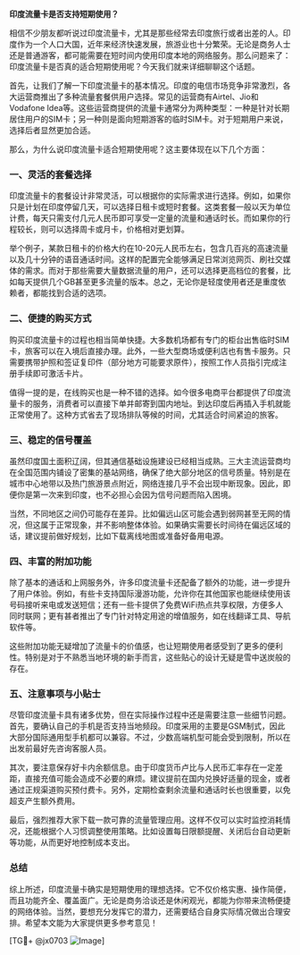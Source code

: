 **印度流量卡是否支持短期使用？**

相信不少朋友都听说过印度流量卡，尤其是那些经常去印度旅行或者出差的人。印度作为一个人口大国，近年来经济快速发展，旅游业也十分繁荣。无论是商务人士还是普通游客，都可能需要在短时间内使用印度本地的网络服务。那么问题来了：印度流量卡是否真的适合短期使用呢？今天我们就来详细聊聊这个话题。

首先，让我们了解一下印度流量卡的基本情况。印度的电信市场竞争非常激烈，各大运营商推出了多种流量套餐供用户选择。常见的运营商有Airtel、Jio和Vodafone Idea等。这些运营商提供的流量卡通常分为两种类型：一种是针对长期居住用户的SIM卡；另一种则是面向短期游客的临时SIM卡。对于短期用户来说，选择后者显然更加合适。

那么，为什么说印度流量卡适合短期使用呢？这主要体现在以下几个方面：

### 一、灵活的套餐选择

印度流量卡的套餐设计非常灵活，可以根据你的实际需求进行选择。例如，如果你只是计划在印度停留几天，可以选择日租卡或短时套餐。这类套餐一般以天为单位计费，每天只需支付几元人民币即可享受一定量的流量和通话时长。而如果你的行程较长，则可以选择周卡或月卡，价格相对更划算。

举个例子，某款日租卡的价格大约在10-20元人民币左右，包含几百兆的高速流量以及几十分钟的语音通话时间。这样的配置完全能够满足日常浏览网页、刷社交媒体的需求。而对于那些需要大量数据流量的用户，还可以选择更高档位的套餐，比如每天提供几个GB甚至更多流量的版本。总之，无论你是轻度使用者还是重度依赖者，都能找到合适的选项。

### 二、便捷的购买方式

购买印度流量卡的过程也相当简单快捷。大多数机场都有专门的柜台出售临时SIM卡，旅客可以在入境后直接办理。此外，一些大型商场或便利店也有售卡服务。只需要携带护照和签证复印件（部分地方可能要求原件），按照工作人员指引完成注册手续即可激活卡片。

值得一提的是，在线购买也是一种不错的选择。如今很多电商平台都提供了印度流量卡的服务，消费者可以直接下单并邮寄到国内地址。到达印度后再插入手机就能正常使用了。这种方式省去了现场排队等候的时间，尤其适合时间紧迫的旅客。

### 三、稳定的信号覆盖

虽然印度国土面积辽阔，但其通信基础设施建设已经相当成熟。三大主流运营商均在全国范围内铺设了密集的基站网络，确保了绝大部分地区的信号质量。特别是在城市中心地带以及热门旅游景点附近，网络连接几乎不会出现中断现象。因此，即便你是第一次来到印度，也不必担心会因为信号问题而陷入困境。

当然，不同地区之间仍可能存在差异。比如偏远山区可能会遇到弱网甚至无网的情况，但这属于正常现象，并不影响整体体验。如果确实需要长时间待在偏远区域的话，建议提前做好规划，比如下载离线地图或准备好备用电源。

### 四、丰富的附加功能

除了基本的通话和上网服务外，许多印度流量卡还配备了额外的功能，进一步提升了用户体验。例如，有些卡支持国际漫游功能，允许你在其他国家也能继续使用该号码接听来电或发送短信；还有一些卡提供了免费WiFi热点共享权限，方便多人同时联网；更有甚者推出了专门针对特定用途的增值服务，如在线翻译工具、导航软件等。

这些附加功能无疑增加了流量卡的价值感，也让短期使用者感受到了更多的便利性。特别是对于不熟悉当地环境的新手而言，这些贴心的设计无疑是雪中送炭般的存在。

### 五、注意事项与小贴士

尽管印度流量卡具有诸多优势，但在实际操作过程中还是需要注意一些细节问题。首先，要确认自己的手机是否支持当地频段。印度采用的主要是GSM制式，因此大部分国际通用型手机都可以兼容。不过，少数高端机型可能会受到限制，所以在出发前最好先咨询客服人员。

其次，要注意保存好卡内余额信息。由于印度货币卢比与人民币汇率存在一定差距，直接充值可能会造成不必要的麻烦。建议提前在国内兑换好适量的现金，或者通过正规渠道购买预付费卡。另外，定期检查剩余流量和通话时长也很重要，以免超支产生额外费用。

最后，强烈推荐大家下载一款可靠的流量管理应用。这样不仅可以实时监控消耗情况，还能根据个人习惯调整使用策略。比如设置每日限额提醒、关闭后台自动更新等功能，从而更好地控制成本支出。

### 总结

综上所述，印度流量卡确实是短期使用的理想选择。它不仅价格实惠、操作简便，而且功能齐全、覆盖面广。无论是商务洽谈还是休闲观光，都能为你带来流畅便捷的网络体验。当然，要想充分发挥它的潜力，还需要结合自身实际情况做出合理安排。希望本文能为大家提供更多参考意见！

[TG💪+ @jx0703 ![Image](https://github.com/user-attachments/assets/dbca1d08-cadb-493c-b0ec-ad6f7a83f270)]